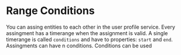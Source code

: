 # Range Conditions

You can assing entities to each other in the user profile service. Every assingment has a timerange when the assignment is valid. A single timerange is called `conditions` and have to properties: `start` and `end`. Assingments can have n conditions. Conditions can be used